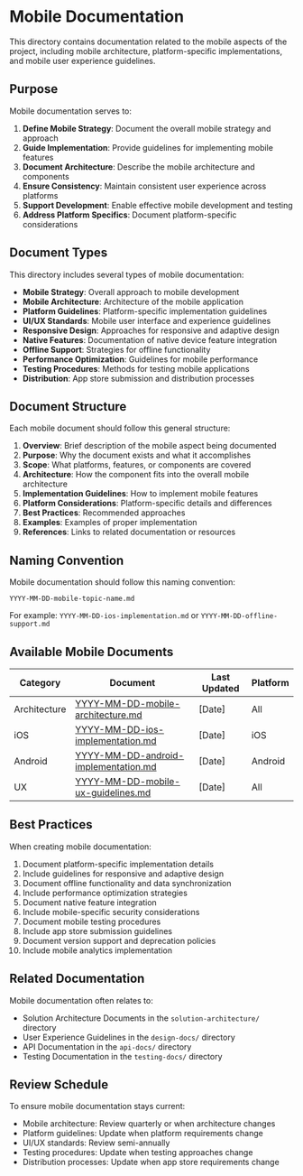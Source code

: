 # Mobile Documentation

This directory contains documentation related to the mobile aspects of the project, including mobile architecture, platform-specific implementations, and mobile user experience guidelines.

## Purpose

Mobile documentation serves to:

1. **Define Mobile Strategy**: Document the overall mobile strategy and approach
2. **Guide Implementation**: Provide guidelines for implementing mobile features
3. **Document Architecture**: Describe the mobile architecture and components
4. **Ensure Consistency**: Maintain consistent user experience across platforms
5. **Support Development**: Enable effective mobile development and testing
6. **Address Platform Specifics**: Document platform-specific considerations

## Document Types

This directory includes several types of mobile documentation:

- **Mobile Strategy**: Overall approach to mobile development
- **Mobile Architecture**: Architecture of the mobile application
- **Platform Guidelines**: Platform-specific implementation guidelines
- **UI/UX Standards**: Mobile user interface and experience guidelines
- **Responsive Design**: Approaches for responsive and adaptive design
- **Native Features**: Documentation of native device feature integration
- **Offline Support**: Strategies for offline functionality
- **Performance Optimization**: Guidelines for mobile performance
- **Testing Procedures**: Methods for testing mobile applications
- **Distribution**: App store submission and distribution processes

## Document Structure

Each mobile document should follow this general structure:

1. **Overview**: Brief description of the mobile aspect being documented
2. **Purpose**: Why the document exists and what it accomplishes
3. **Scope**: What platforms, features, or components are covered
4. **Architecture**: How the component fits into the overall mobile architecture
5. **Implementation Guidelines**: How to implement mobile features
6. **Platform Considerations**: Platform-specific details and differences
7. **Best Practices**: Recommended approaches
8. **Examples**: Examples of proper implementation
9. **References**: Links to related documentation or resources

## Naming Convention

Mobile documentation should follow this naming convention:

```
YYYY-MM-DD-mobile-topic-name.md
```

For example: `YYYY-MM-DD-ios-implementation.md` or `YYYY-MM-DD-offline-support.md`

## Available Mobile Documents

| Category | Document | Last Updated | Platform |
|----------|----------|-------------|----------|
| Architecture | [YYYY-MM-DD-mobile-architecture.md](./YYYY-MM-DD-mobile-architecture.md) | [Date] | All |
| iOS | [YYYY-MM-DD-ios-implementation.md](./YYYY-MM-DD-ios-implementation.md) | [Date] | iOS |
| Android | [YYYY-MM-DD-android-implementation.md](./YYYY-MM-DD-android-implementation.md) | [Date] | Android |
| UX | [YYYY-MM-DD-mobile-ux-guidelines.md](./YYYY-MM-DD-mobile-ux-guidelines.md) | [Date] | All |

## Best Practices

When creating mobile documentation:

1. Document platform-specific implementation details
2. Include guidelines for responsive and adaptive design
3. Document offline functionality and data synchronization
4. Include performance optimization strategies
5. Document native feature integration
6. Include mobile-specific security considerations
7. Document mobile testing procedures
8. Include app store submission guidelines
9. Document version support and deprecation policies
10. Include mobile analytics implementation

## Related Documentation

Mobile documentation often relates to:
- Solution Architecture Documents in the `solution-architecture/` directory
- User Experience Guidelines in the `design-docs/` directory
- API Documentation in the `api-docs/` directory
- Testing Documentation in the `testing-docs/` directory

## Review Schedule

To ensure mobile documentation stays current:

- Mobile architecture: Review quarterly or when architecture changes
- Platform guidelines: Update when platform requirements change
- UI/UX standards: Review semi-annually
- Testing procedures: Update when testing approaches change
- Distribution processes: Update when app store requirements change 